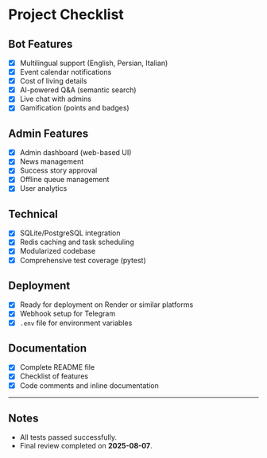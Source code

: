 # Project Checklist

## Bot Features
- [x] Multilingual support (English, Persian, Italian)
- [x] Event calendar notifications
- [x] Cost of living details
- [x] AI-powered Q&A (semantic search)
- [x] Live chat with admins
- [x] Gamification (points and badges)

## Admin Features
- [x] Admin dashboard (web-based UI)
- [x] News management
- [x] Success story approval
- [x] Offline queue management
- [x] User analytics

## Technical
- [x] SQLite/PostgreSQL integration
- [x] Redis caching and task scheduling
- [x] Modularized codebase
- [x] Comprehensive test coverage (pytest)

## Deployment
- [x] Ready for deployment on Render or similar platforms
- [x] Webhook setup for Telegram
- [x] `.env` file for environment variables

## Documentation
- [x] Complete README file
- [x] Checklist of features
- [x] Code comments and inline documentation

---

## Notes
- All tests passed successfully.
- Final review completed on **2025-08-07**.